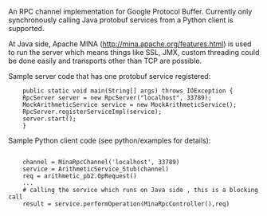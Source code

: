 An RPC channel implementation for Google Protocol Buffer. Currently only synchronously calling Java protobuf services from a Python client is supported.

At Java side, Apache MINA (http://mina.apache.org/features.html) is used to run the server which means  things like SSL, JMX, custom threading could be done easily and transports other than TCP are possible.

Sample server code that has one protobuf service registered:

```
    public static void main(String[] args) throws IOException {
	RpcServer server = new RpcServer("localhost", 33789);
	MockArithmeticService service = new MockArithmeticService();
	RpcServer.registerServiceImpl(service);
	server.start();
    }
```

Sample Python client code (see python/examples for details):

```
      
    channel = MinaRpcChannel('localhost', 33789)
    service = ArithmeticService_Stub(channel)
    req = arithmetic_pb2.OpRequest()
    ...
    # calling the service which runs on Java side , this is a blocking call
    result = service.performOperation(MinaRpcController(),req)
```